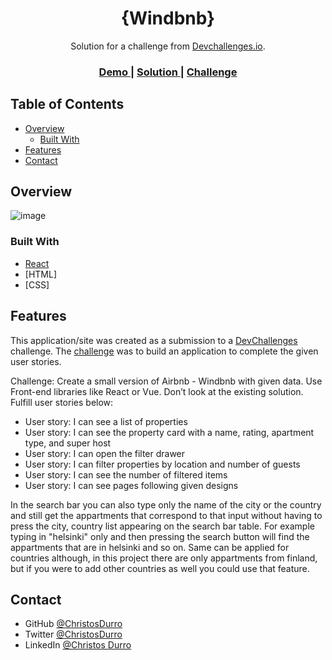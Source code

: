 <!-- Please update value in the {}  -->

<h1 align="center">{Windbnb}</h1>

<div align="center">
   Solution for a challenge from  <a href="http://devchallenges.io" target="_blank">Devchallenges.io</a>.
</div>

<div align="center">
  <h3>
    <a href="https://leafy-cuchufli-b60dff.netlify.app/">
      Demo
    </a>
    <span> | </span>
    <a href="https://{your-url-to-the-solution}">
      Solution
    </a>
    <span> | </span>
    <a href="https://devchallenges.io/challenges/3JFYedSOZqAxYuOCNmYD">
      Challenge
    </a>
  </h3>
</div>

<!-- TABLE OF CONTENTS -->

## Table of Contents

- [Overview](#overview)
  - [Built With](#built-with)
- [Features](#features)
- [Contact](#contact)

<!-- OVERVIEW -->

## Overview

![image](https://user-images.githubusercontent.com/68753715/180959017-fca1f50e-9fb8-43c6-9de3-966e5507db50.png)

### Built With

- [React](https://reactjs.org/)
- [HTML]
- [CSS]

## Features

<!-- List the features of your application or follow the template. Don't share the figma file here :) -->

This application/site was created as a submission to a [DevChallenges](https://devchallenges.io/challenges) challenge. The [challenge](https://devchallenges.io/challenges/3JFYedSOZqAxYuOCNmYD) was to build an application to complete the given user stories.

Challenge: Create a small version of Airbnb - Windbnb with given data. Use Front-end libraries like React or Vue. Don’t look at the existing solution. Fulfill user stories below:

- User story: I can see a list of properties
- User story: I can see the property card with a name, rating, apartment type, and super host
- User story: I can open the filter drawer
- User story: I can filter properties by location and number of guests
- User story: I can see the number of filtered items
- User story: I can see pages following given designs

In the search bar you can also type only the name of the city or the country and still get the appartments that correspond to that input without having to press the city, country list appearing on the search bar table. For example typing in "helsinki" only and then pressing the search button will find the appartments that are in helsinki and so on. Same can be applied for countries although, in this project there are only appartments from finland, but if you were to add other countries as well you could use that feature.

## Contact

- GitHub [@ChristosDurro](https://github.com/ChristosDurro)
- Twitter [@ChristosDurro](https://twitter.com/ChristosDurro)
- LinkedIn [@Christos Durro](https://www.linkedin.com/in/christos-durro-53b33320a/)
